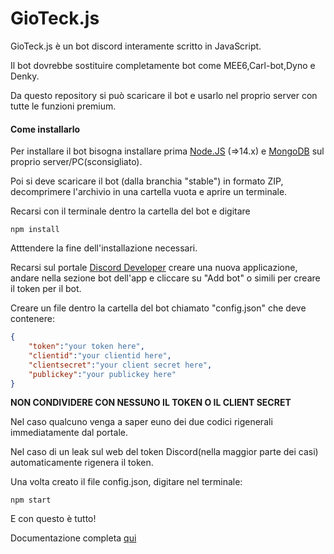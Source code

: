 # GioTeck.js

GioTeck.js è un bot discord interamente scritto in JavaScript.

Il bot dovrebbe sostituire completamente bot come MEE6,Carl-bot,Dyno e Denky.

Da questo repository si può scaricare il bot e usarlo nel proprio server con tutte le funzioni premium.

#### Come installarlo

Per installare il bot bisogna installare prima [Node.JS](https://nodejs.org) (=>14.x) e [MongoDB](https://mongodb.org) sul proprio server/PC(sconsigliato).

Poi si deve scaricare il bot (dalla branchia "stable") in formato ZIP, decomprimere l'archivio in una cartella vuota e aprire un terminale.

Recarsi con il terminale dentro la cartella del bot e digitare 

```shell
npm install
```

Atttendere la fine dell'installazione necessari.

Recarsi sul portale [Discord Developer](https://discord.com/developers/applications) creare una nuova applicazione, andare nella sezione bot dell'app e cliccare su "Add bot" o simili per creare il token per il bot.

Creare un file dentro la cartella del bot chiamato "config.json" che deve contenere:

```json
{
    "token":"your token here",
    "clientid":"your clientid here",
    "clientsecret":"your client secret here",
    "publickey":"your publickey here"
}
```

**NON CONDIVIDERE CON NESSUNO IL TOKEN O IL CLIENT SECRET**

Nel caso qualcuno venga a saper euno dei due codici rigenerali immediatamente dal portale.

Nel caso di un leak sul web del token Discord(nella maggior parte dei casi) automaticamente rigenera il token.

Una volta creato il file config.json, digitare nel terminale:

```shell
npm start
```

E con questo è tutto!

Documentazione completa [qui](https://www.notion.so/gioteck/GioTeck-js-1cdab9c83da64f43aa64fd82def0b75e)
